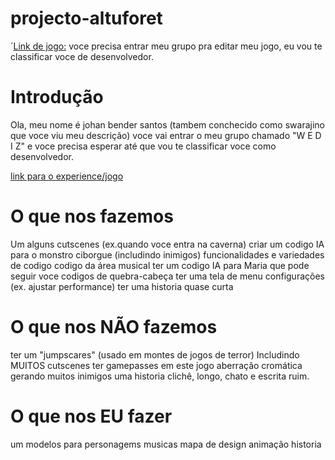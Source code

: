 # projecto-altuforet

´[Link de jogo:](https://www.roblox.com/games/76460126098680/Altufor-t-demo)
voce precisa entrar meu grupo pra editar meu jogo, eu vou te classificar voce de desenvolvedor.

# Introdução
Ola, meu nome é johan bender santos (tambem conchecido como swarajino que voce viu meu descrição)
voce vai entrar o meu grupo chamado "W E D I Z" e voce precisa esperar até que vou te classificar voce como desenvolvedor.

[link para o experience/jogo](https://www.roblox.com/games/76460126098680/Altufor-t-demo)


# O que nos fazemos
Um alguns cutscenes (ex.quando voce entra na caverna)
criar um codigo IA para o monstro ciborgue (includindo inimigos)
funcionalidades e variedades de codigo
codigo da área musical
ter um codigo IA para Maria que pode seguir voce
codigos de quebra-cabeça
ter uma tela de menu
configurações (ex. ajustar performance)
ter uma historia quase curta

# O que nos NÃO fazemos

ter um "jumpscares" (usado em montes de jogos de terror)
Includindo MUITOS cutscenes
ter gamepasses em este jogo
aberração cromática
gerando muitos inimigos
uma historia clichê, longo, chato e escrita ruim.

# O que nos EU fazer
um modelos para personagems
musicas
mapa de design
animação
historia
